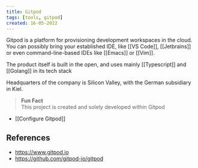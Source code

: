 ```yaml
---
title: Gitpod
tags: [tools, gitpod]
created: 16-05-2022
---
```


Gitpod is a platform for provisioning development workspaces in the cloud. You can possibly bring your established IDE, like [[VS Code]], [[Jetbrains]] or even command-line-based IDEs like [[Emacs]] or [[Vim]].

The product itself is built in the open, and uses mainly [[Typescript]] and [[Golang]] in its tech stack

Headquarters of the company is Silicon Valley, with the German subsidiary in Kiel.

> **Fun Fact**  
> This project is created and solely developed within Gitpod

- [[Configure Gitpod]]

## References
- https://www.gitpod.io
- https://github.com/gitpod-io/gitpod